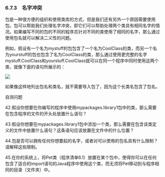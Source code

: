    

### 6.7.3　名字冲突

包是一种很方便的组织和使用类库的方式，但是我们还有另外一个原因需要使用包。包可以帮助我们处理名字冲突，即它们可以帮助处理两个类具有相同名字的情况。如果编写不同的包的不同的程序员针对不同的类使用了相同的名字，那么通过使用包名就可以解决二义性的问题。

例如，假设有一个名为mystuff的包包含了一个名为CoolClass的类，而另一个名为yourstuff的包也包含了名为CoolClass的类，那么通过使用更完整的名字mystuff.CoolClass和yourstuff.CoolClass就可以在同一个程序中同时使用这两个类，就像下面的语句所展示的：

![](0-Assets/Epubook/程序员编程语言经典合集（计算机科学丛书5册套装），javapython编程语言含经典教材龙书《编译原理》%20(Bruce%20Eckel%20%20Alfred%20V.%20Aho%20%20Monica%20S.%20Lam%20etc.)%20(Z-Library)/images/image10488.jpeg)

如果像这样地列出包名和类名，就不需要导入包了，因为这个长类名包含了包名。

自测问题

42.假设你想要在你编写的程序中使用mypackages.library1包中的类，那么需要在包含程序的文件的开头处放置什么语句？

43.假设你想要在mypackages.library1包中添加一个类，那么需要在包含该类定义的文件中放置什么语句？这条语句应该放置在文件中的什么位置？

44.包是否可以拥有任何你想要起的名字，或者对可以使用的包名具有什么限制？请解释这些限制。

45.在你的系统上，将Pet类（程序清单6.1）放置在某个包中，使得你可以在任何包含了适合的import语句的Java程序中使用这个类，而无须将Pet移动到与程序相同的目录（文件夹）中。